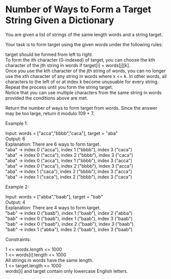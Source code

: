 # Number of Ways to Form a Target String Given a Dictionary

You are given a list of strings of the same length words and a string target.

Your task is to form target using the given words under the following rules:

target should be formed from left to right.\
To form the ith character (0-indexed) of target, you can choose the kth character of the jth string in words if target[i] = words[j][k].\
Once you use the kth character of the jth string of words, you can no longer use the xth character of any string in words where x <= k. In other words, all characters to the left of or at index k become unusuable for every string.\
Repeat the process until you form the string target.\
Notice that you can use multiple characters from the same string in words provided the conditions above are met.

Return the number of ways to form target from words. Since the answer may be too large, return it modulo 109 + 7.

Example 1:

Input: words = ["acca","bbbb","caca"], target = "aba"\
Output: 6\
Explanation: There are 6 ways to form target.\
"aba" -> index 0 ("acca"), index 1 ("bbbb"), index 3 ("caca")\
"aba" -> index 0 ("acca"), index 2 ("bbbb"), index 3 ("caca")\
"aba" -> index 0 ("acca"), index 1 ("bbbb"), index 3 ("acca")\
"aba" -> index 0 ("acca"), index 2 ("bbbb"), index 3 ("acca")\
"aba" -> index 1 ("caca"), index 2 ("bbbb"), index 3 ("acca")\
"aba" -> index 1 ("caca"), index 2 ("bbbb"), index 3 ("caca")

Example 2:

Input: words = ["abba","baab"], target = "bab"\
Output: 4\
Explanation: There are 4 ways to form target.\
"bab" -> index 0 ("baab"), index 1 ("baab"), index 2 ("abba")\
"bab" -> index 0 ("baab"), index 1 ("baab"), index 3 ("baab")\
"bab" -> index 0 ("baab"), index 2 ("baab"), index 3 ("baab")\
"bab" -> index 1 ("abba"), index 2 ("baab"), index 3 ("baab")

Constraints:

1 <= words.length <= 1000\
1 <= words[i].length <= 1000\
All strings in words have the same length.\
1 <= target.length <= 1000\
words[i] and target contain only lowercase English letters.